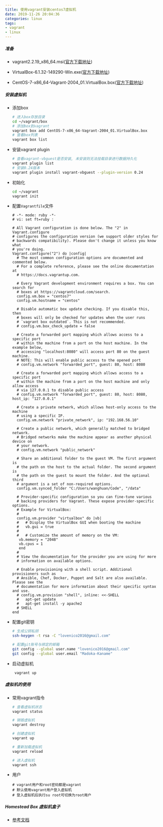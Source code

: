 ```yaml
---
title: 使用vagrant安装centos7虚拟机
date: 2019-11-26 20:04:36
categories: linux
tags:
- vagrant
- linux
---
```


##### 准备
  
  - vagrant2.2.19_x86_64.msi([官方下载地址](https://releases.hashicorp.com/vagrant/2.2.19/vagrant_2.2.19_x86_64.msi))
     
  - VirtualBox-6.1.32-149290-Win.exe([官方下载地址](https://download.virtualbox.org/virtualbox/6.1.32/VirtualBox-6.1.32-149290-Win.exe))
  
  - CentOS-7-x86_64-Vagrant-2004_01.VirtualBox.box([官方下载地址](http://cloud.centos.org/centos/7/vagrant/x86_64/images/CentOS-7-x86_64-Vagrant-2004_01.VirtualBox.box))
  
   
##### 安装虚拟机

   - 添加box
       ```bash
       # 进入box存放目录
       cd ~/vagrant/box
       # 添加box到vagrant
       vagrant box add CentOS-7-x86_64-Vagrant-2004_01.VirtualBox.box
       # 查看box列表
       vagrant box list
       ```
   - 安装vagrant plugin
       ```bash
       # 查看vagrant-vbguest是否安装, 未安装则无法挂载目录进行数据持久化
       vagrant plugin list
       # 安装0.24版本 
       vagrant plugin install vagrant-vbguest --plugin-version 0.24
       ```
   - 初始化
       ```bash
       cd ~/vagrant
       vagrant init
       ```
   - 配置`Vagrantfile`文件
       ```shell script
       # -*- mode: ruby -*-
       # vi: set ft=ruby :
       
       # All Vagrant configuration is done below. The "2" in Vagrant.configure
       # configures the configuration version (we support older styles for
       # backwards compatibility). Please don't change it unless you know what
       # you're doing.
       Vagrant.configure("2") do |config|
         # The most common configuration options are documented and commented below.
         # For a complete reference, please see the online documentation at
         # https://docs.vagrantup.com.
       
         # Every Vagrant development environment requires a box. You can search for
         # boxes at https://vagrantcloud.com/search.
         config.vm.box = "centos7"
         config.vm.hostname = "centos"
       
         # Disable automatic box update checking. If you disable this, then
         # boxes will only be checked for updates when the user runs
         # `vagrant box outdated`. This is not recommended.
         # config.vm.box_check_update = false
       
         # Create a forwarded port mapping which allows access to a specific port
         # within the machine from a port on the host machine. In the example below,
         # accessing "localhost:8080" will access port 80 on the guest machine.
         # NOTE: This will enable public access to the opened port
         # config.vm.network "forwarded_port", guest: 80, host: 8080
       
         # Create a forwarded port mapping which allows access to a specific port
         # within the machine from a port on the host machine and only allow access
         # via 127.0.0.1 to disable public access
         # config.vm.network "forwarded_port", guest: 80, host: 8080, host_ip: "127.0.0.1"
       
         # Create a private network, which allows host-only access to the machine
         # using a specific IP.
         config.vm.network "private_network", ip: "192.168.56.10"
       
         # Create a public network, which generally matched to bridged network.
         # Bridged networks make the machine appear as another physical device on
         # your network.
         # config.vm.network "public_network"
       
         # Share an additional folder to the guest VM. The first argument is
         # the path on the host to the actual folder. The second argument is
         # the path on the guest to mount the folder. And the optional third
         # argument is a set of non-required options.
         config.vm.synced_folder "C:/Users/wanghuan/Code", "/data"
       
         # Provider-specific configuration so you can fine-tune various
         # backing providers for Vagrant. These expose provider-specific options.
         # Example for VirtualBox:
         #
         config.vm.provider "virtualbox" do |vb|
         #   # Display the VirtualBox GUI when booting the machine
         #   vb.gui = true
         #
         #   # Customize the amount of memory on the VM:
          vb.memory = "2048"
          vb.cpus = 1
          end
         #
         # View the documentation for the provider you are using for more
         # information on available options.
       
         # Enable provisioning with a shell script. Additional provisioners such as
         # Ansible, Chef, Docker, Puppet and Salt are also available. Please see the
         # documentation for more information about their specific syntax and use.
         # config.vm.provision "shell", inline: <<-SHELL
         #   apt-get update
         #   apt-get install -y apache2
         # SHELL
       end

       ```
   - 配置git密钥
       ```bash
       # 生成公钥私钥
       ssh-keygen -t rsa -C "lovenico2016@gmail.com"
     
       # 配置git账号与绑定的邮箱
       git config --global user.name "lovenico2016@gmail.com"
       git config --global user.email "Madoka-Kaname"
       ```
   - 启动虚拟机
       ```bash
        vagrant up
       ```

##### 虚拟机的使用

  - 常用vagrant指令
      ```bash
      # 查看虚拟机状态
      vagrant status
    
      # 销毁虚拟机
      vagrant destroy 
    
      # 创建虚拟机
      vagrant up
    
      # 重新加载虚拟机
      vagrant reload 
      
      # 进入虚拟机
      vagrant ssh 
      ```
  - 用户
      ```text
      # vagrant用户和root密码都是vagrant
      # 默认使用vagrant用户登入虚拟机
      # 登入虚拟机后执行su root可切换为root用户
      ```
    
#####  Homestead Box 虚拟机盒子

  - [参考文档](https://learnku.com/courses/laravel-essential-training/5.1/development-environment-windows/148#64f890)
  
  